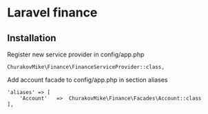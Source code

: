 Laravel finance
========================================

Installation
-------------
Register new service provider in config/app.php

```
ChurakovMike\Finance\FinanceServiceProvider::class,
```

Add account facade to config/app.php in section aliases

```
'aliases' => [
    'Account'   =>  ChurakovMike\Finance\Facades\Account::class
],
```

